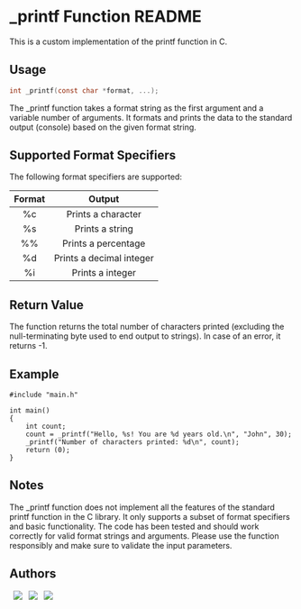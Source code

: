 # _printf Function README

This is a custom implementation of the printf function in C.

## Usage

```c
int _printf(const char *format, ...);

```

The _printf function takes a format string as the first argument and a variable number of arguments.
It formats and prints the data to the standard output (console) based on the given format string.

## Supported Format Specifiers
The following format specifiers are supported:

<div align="center">

| **Format**|      **Output**     
|:---------:|:-------------------:
|     %c    | Prints a character  
|     %s    | Prints a string     
|     %%    | Prints a percentage 
|     %d    | Prints a decimal integer    
|     %i    | Prints a integer     

</div>

## Return Value
The function returns the total number of characters printed (excluding the null-terminating byte used to end output to strings).
In case of an error, it returns -1.

## Example

```
#include "main.h"

int main()
{
    int count;
    count = _printf("Hello, %s! You are %d years old.\n", "John", 30);
    _printf("Number of characters printed: %d\n", count);
    return (0);
}

```
## Notes

The _printf function does not implement all the features of the standard printf function in the C library.
It only supports a subset of format specifiers and basic functionality.
The code has been tested and should work correctly for valid format strings and arguments.
Please use the function responsibly and make sure to validate the input parameters.

## Authors 
&ensp;[<img src="https://img.shields.io/badge/MateoOlv-%23121011.svg?style=for-the-badge&logo=github&logoColor=white">](https://github.com/acostanahuel)
&ensp;[<img src="https://img.shields.io/badge/MateoOlv-%23121011.svg?style=for-the-badge&logo=github&logoColor=white">](https://github.com/Kiwizacxs)
&ensp;[<img src="https://img.shields.io/badge/MateoOlv-%23121011.svg?style=for-the-badge&logo=github&logoColor=white">](https://github.com/Diego29012)

